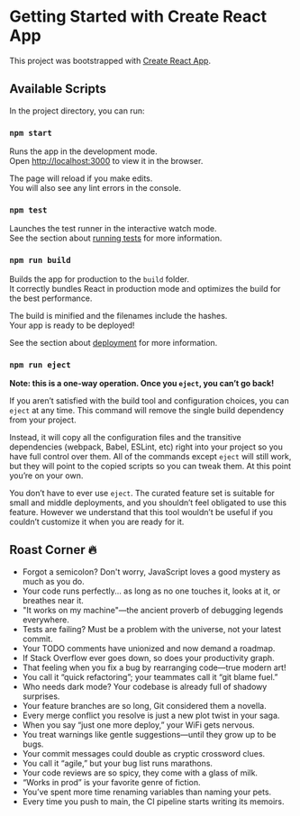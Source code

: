 # Getting Started with Create React App

This project was bootstrapped with [Create React App](https://github.com/facebook/create-react-app).

## Available Scripts

In the project directory, you can run:

### `npm start`

Runs the app in the development mode.\
Open [http://localhost:3000](http://localhost:3000) to view it in the browser.

The page will reload if you make edits.\
You will also see any lint errors in the console.

### `npm test`

Launches the test runner in the interactive watch mode.\
See the section about [running tests](https://facebook.github.io/create-react-app/docs/running-tests) for more information.

### `npm run build`

Builds the app for production to the `build` folder.\
It correctly bundles React in production mode and optimizes the build for the best performance.

The build is minified and the filenames include the hashes.\
Your app is ready to be deployed!

See the section about [deployment](https://facebook.github.io/create-react-app/docs/deployment) for more information.

### `npm run eject`

**Note: this is a one-way operation. Once you `eject`, you can’t go back!**

If you aren’t satisfied with the build tool and configuration choices, you can `eject` at any time. This command will remove the single build dependency from your project.

Instead, it will copy all the configuration files and the transitive dependencies (webpack, Babel, ESLint, etc) right into your project so you have full control over them. All of the commands except `eject` will still work, but they will point to the copied scripts so you can tweak them. At this point you’re on your own.

You don’t have to ever use `eject`. The curated feature set is suitable for small and
middle deployments, and you shouldn’t feel obligated to use this feature. However we
understand that this tool wouldn’t be useful if you couldn’t customize it when you are
ready for it.

## Roast Corner 🔥

- Forgot a semicolon? Don't worry, JavaScript loves a good mystery as much as you do.
- Your code runs perfectly... as long as no one touches it, looks at it, or breathes near it.
- "It works on my machine"—the ancient proverb of debugging legends everywhere.
- Tests are failing? Must be a problem with the universe, not your latest commit.
- Your TODO comments have unionized and now demand a roadmap.
- If Stack Overflow ever goes down, so does your productivity graph.
- That feeling when you fix a bug by rearranging code—true modern art!
- You call it “quick refactoring”; your teammates call it “git blame fuel.”
- Who needs dark mode? Your codebase is already full of shadowy surprises.
- Your feature branches are so long, Git considered them a novella.
- Every merge conflict you resolve is just a new plot twist in your saga.
- When you say “just one more deploy,” your WiFi gets nervous.
- You treat warnings like gentle suggestions—until they grow up to be bugs.
- Your commit messages could double as cryptic crossword clues.
- You call it “agile,” but your bug list runs marathons.
- Your code reviews are so spicy, they come with a glass of milk.
- “Works in prod” is your favorite genre of fiction.
- You’ve spent more time renaming variables than naming your pets.
- Every time you push to main, the CI pipeline starts writing its memoirs.
